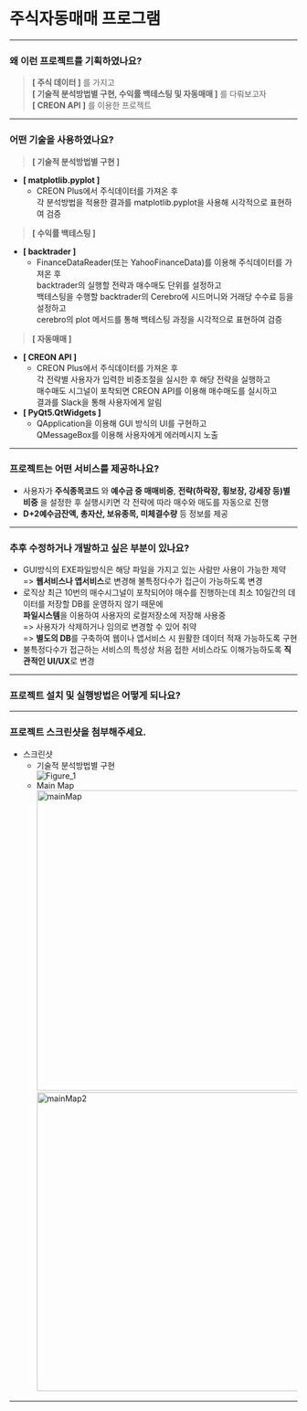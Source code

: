 # 주식자동매매 프로그램
------------
### 왜 이런 프로젝트를 기획하였나요?
> **[ 주식 데이터 ]** 를 가지고<br/>
> **[ 기술적 분석방법별 구현, 수익률 백테스팅 및 자동매매 ]** 를 다뤄보고자<br/>
> **[ CREON API ]** 를 이용한 프로젝트<br/>
------------
### 어떤 기술을 사용하였나요?
> **[ 기술적 분석방법별 구현 ]**
+ **[ matplotlib.pyplot ]** 
  + CREON Plus에서 주식데이터를 가져온 후<br/>
    각 분석방법을 적용한 결과를 matplotlib.pyplot을 사용해 시각적으로 표현하여 검증
> **[ 수익률 백테스팅 ]**
+ **[ backtrader ]** 
  + FinanceDataReader(또는 YahooFinanceData)를 이용해 주식데이터를 가져온 후<br/>
    backtrader의 실행할 전략과 매수매도 단위를 설정하고<br/>
    백테스팅을 수행할 backtrader의 Cerebro에 시드머니와 거래당 수수료 등을 설정하고<br/>
    cerebro의 plot 메서드를 통해 백테스팅 과정을 시각적으로 표현하여 검증
> **[ 자동매매 ]**
+ **[ CREON API ]** 
  + CREON Plus에서 주식데이터를 가져온 후<br/>
    각 전략별 사용자가 입력한 비중조절을 실시한 후 해당 전략을 실행하고<br/>
    매수매도 시그널이 포착되면 CREON API를 이용해 매수매도를 실시하고<br/>
    결과를 Slack을 통해 사용자에게 알림
+ **[ PyQt5.QtWidgets ]** 
  + QApplication을 이용해 GUI 방식의 UI를 구현하고<br/>
    QMessageBox를 이용해 사용자에게 에러메시지 노출
------------
### 프로젝트는 어떤 서비스를 제공하나요?
+ 사용자가 **주식종목코드** 와 **예수금 중 매매비중**, **전략(하락장, 횡보장, 강세장 등)별 비중** 을 설정한 후 실행시키면 각 전략에 따라 매수와 매도를 자동으로 진행
+ **D+2예수금잔액, 총자산, 보유종목, 미체결수량** 등 정보를 제공
------------
### 추후 수정하거나 개발하고 싶은 부분이 있나요?
+ GUI방식의 EXE파일방식은 해당 파일을 가지고 있는 사람만 사용이 가능한 제약<br/>
  => **웹서비스나 앱서비스**로 변경해 불특정다수가 접근이 가능하도록 변경
+ 로직상 최근 10번의 매수시그널이 포착되어야 매수를 진행하는데 최소 10일간의 데이터를 저장할 DB를 운영하지 않기 때문에<br/>
  **파일시스템**을 이용하여 사용자의 로컬저장소에 저장해 사용중<br/>
  => 사용자가 삭제하거나 임의로 변경할 수 있어 취약<br/>
  => **별도의 DB**를 구축하여 웹이나 앱서비스 시 원활한 데이터 적재 가능하도록 구현
+ 불특정다수가 접근하는 서비스의 특성상 처음 접한 서비스라도 이해가능하도록 **직관적인 UI/UX**로 변경
------------
### 프로젝트 설치 및 실행방법은 어떻게 되나요?

------------
### 프로젝트 스크린샷을 첨부해주세요.
+ 스크린샷
  + 기술적 분석방법별 구현<br/>
    ![Figure_1](https://github.com/ParkSungCheol/stockauto/assets/93702296/c83bb75a-cb50-48d1-be94-dc0425ce85ae)
  + Main&nbsp;Map<br/>
    <img width="526" alt="mainMap" src="https://github.com/ParkSungCheol/MapleStoryCommunity/assets/93702296/5c0aa940-e678-4df6-b861-afb0f6d758e8"><br/>
    <img width="523" alt="mainMap2" src="https://github.com/ParkSungCheol/MapleStoryCommunity/assets/93702296/9fd1535d-bf9f-4610-aa1c-1efe6e235b53">
------------
